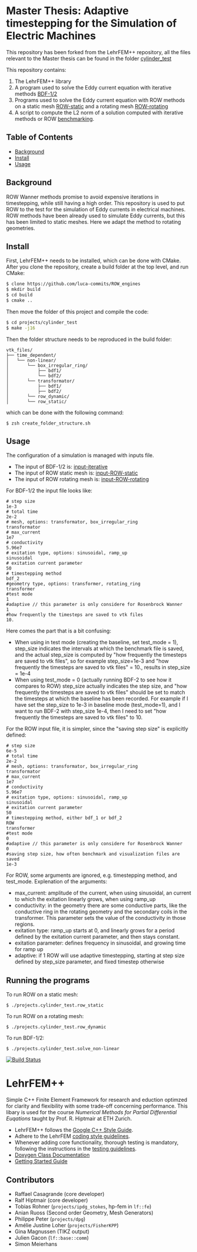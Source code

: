 
# Master Thesis: Adaptive timestepping for the Simulation of Electric Machines

This repository has been forked from the LehrFEM++ repository, all the files relevant to the Master thesis can be found in the folder [cylinder_test](projects/cylinder_test)

This repository contains:

1. The LehrFEM++ library
2. A program used to solve the Eddy current equation with iterative methods [BDF-1/2](projects/cylinder_test/solve_non-linear.cc)
3. Programs used to solve the Eddy current equation with ROW methods on a static mesh [ROW-static](projects/cylinder_test/solve_ROW_no_rotation_main.cc) and a rotating mesh [ROW-rotating](projects/cylinder_test/solve_ROW_complete.cc)
4. A script to compute the L2 norm of a solution computed with iterative methods or ROW [benchmarking](projects/cylinder_test/compute_L2_norm.sh). 

## Table of Contents

- [Background](#background)
- [Install](#install)
- [Usage](#usage)


## Background
ROW Wanner methods promise to avoid expensive iterations in timestepping, while still having a high order. This repository is used to put ROW to the test for the simulation of Eddy currents in electrical machines. ROW methods have been already used to simulate Eddy currents, but this has been limited to static meshes. Here we adapt the method to rotating geometries. 


## Install
First, LehrFEM++ needs to be installed, which can be done with CMake. After you clone the repository, create a build folder at the top level, and run CMake: 

```sh
$ clone https://github.com/luca-commits/ROW_engines
$ mkdir build
$ cd build
$ cmake ..
```
Then move the folder of this project and compile the code: 

```sh
$ cd projects/cylinder_test
$ make -j16
```

Then the folder structure needs to be reproduced in the build folder:

```
vtk_files/
├── time_dependent/
│   └── non-linear/
│       └── box_irregular_ring/
│           ├── bdf1/
│           └── bdf2/
│       └── transformator/
│           ├── bdf1/
│           ├── bdf2/
│       └── row_dynamic/
│       └── row_static/
```
which can be done with the following command: 
```
$ zsh create_folder_structure.sh
```

## Usage

The configuration of a simulation is managed with inputs file. 
* The input of BDF-1/2 is: [input-iterative](projects/cylinder_test/xinput_newton.txt)
* The input of ROW static mesh is: [input-ROW-static](projects/cylinder_test/xinput.txt)
* The input of ROW rotating mesh is: [input-ROW-rotating](projects/cylinder_test/xinput_rotating.txt)

For BDF-1/2 the input file looks like:
```
# step size
1e-3
# total time
2e-2       
# mesh, options: transformator, box_irregular_ring
transformator
# max_current
1e7
# conductivity     
5.96e7     
# exitation type, options: sinusoidal, ramp_up
sinusoidal
# exitation current parameter
50
# timestepping method    
bdf_2        
#geometry type, options: transformer, rotating_ring
transformer
#test mode
1
#adaptive // this parameter is only considere for Rosenbrock Wanner
1
#how frequently the timesteps are saved to vtk files
10. 
```
Here comes the part that is a bit confusing: 
* When using in test mode (creating the baseline, set test_mode = 1), step_size indicates the intervals at which the benchmark file is saved, and the actual step_size is computed by "how frequently the timesteps are saved to vtk files", so for example step_size=1e-3 and "how frequently the timesteps are saved to vtk files" = 10., results in step_size = 1e-4
* When using test_mode = 0 (actually running BDF-2 to see how it compares to ROW) step_size actually indicates the step size, and "how frequently the timesteps are saved to vtk files" should be set to match the timesteps at which the baseline has been recorded. For example if I have set the step_size to 1e-3 in baseline mode (test_mode=1), and I want to run BDF-2 with step_size 1e-4, then I need to set "how frequently the timesteps are saved to vtk files" to 10.
 
For the ROW input file, it is simpler, since the "saving step size" is explicitly defined: 

```
# step size
6e-5
# total time
2e-2       
# mesh, options: transformator, box_irregular_ring
transformator
# max_current
1e7
# conductivity     
5.96e7     
# exitation type, options: sinusoidal, ramp_up
sinusoidal
# exitation current parameter
50
# timestepping method, either bdf_1 or bdf_2
ROW        
transformer
#test mode
0
#adaptive // this parameter is only considere for Rosenbrock Wanner
0
#saving step size, how often benchmark and visualization files are saved
1e-3

```
For ROW, some arguments are ignored, e.g. timestepping method, and test_mode. 
Explenation of the arguments: 
* max_current: amplitude of the current, when using sinusoidal, an current to which the exitation linearly grows, when using ramp_up
* conductivity: in the geometry there are some conductive parts, like the conductive ring in the rotating geometry and the secondary coils in the transformer. This parameter sets the value of the conductivity in those regions.
* exitation type: ramp_up starts at 0, and linearly grows for a period defined by the exitation current parameter, and then stays constant.
* exitation parameter: defines frequency in sinusoidal, and growing time for ramp up
* adaptive: if 1 ROW will use adaptive timestepping, starting at step size defined by step_size parameter, and fixed timestep otherwise

## Running the programs

To run ROW on a static mesh: 
```
$ ./projects.cylinder_test.row_static
```
To run ROW on a rotating mesh:
```
$ ./projects.cylinder_test.row_dynamic
```
To run BDF-1/2:
```
$ ./projects.cylinder_test.solve_non-linear
```

[![Build Status](https://github.com/craffael/lehrfempp/workflows/Continuous%20Integration/badge.svg?branch=master)](https://github.com/craffael/lehrfempp/actions)

# LehrFEM++
Simple C++ Finite Element Framework for research and eduction optimzed for clarity and
flexibility with some trade-off concerning performance. This libary is used for the course _Numerical Methods for Partial Differential Euqations_ taught by Prof. R. Hiptmair at ETH Zurich.

* LehrFEM++ follows the [Google C++ Style
Guide](https://google.github.io/styleguide/cppguide.html#Naming).
* Adhere to the LehrFEM [coding style
  guidelines](https://github.com/craffael/lehrfempp/wiki/Contribute).
* Whenever adding core functionality, thorough testing is mandatory, following the
  instructions in the [testing
  guidelines](https://github.com/craffael/lehrfempp/wiki/Contribute).
* [Doxygen Class Documentation](https://craffael.github.io/lehrfempp)
* [Getting Started Guide](https://craffael.github.io/lehrfempp/getting_started.html)

## Contributors
- Raffael Casagrande (core developer)
- Ralf Hiptmair (core developer)
- Tobias Rohner (`projects/ipdg_stokes`, hp-fem in `lf::fe`)
- Anian Ruoss (Second order Geometry, Mesh Generators)
- Philippe Peter (`projects/dpg`)
- Amélie Justine Loher (`projects/FisherKPP`)
- Gina Magnussen (TIKZ output)
- Julien Gacon (`lf::base::comm`)
- Simon Meierhans

